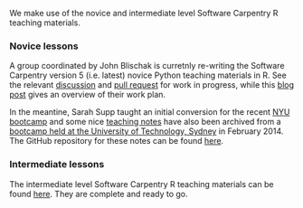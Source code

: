 We make use of the novice and intermediate level Software Carpentry R teaching materials.  

### Novice lessons

A group coordinated by John Blischak is curretnly re-writing the Software Carpentry 
version 5 (i.e. latest) novice Python teaching materials in R. See the relevant 
[discussion](http://lists.software-carpentry.org/pipermail/r-discuss_lists.software-carpentry.org/) 
and [pull request](https://github.com/swcarpentry/bc/pull/396) for work in progress, while 
this [blog post](http://software-carpentry.org/blog/2014/04/novice-r-discussion-summary.html) 
gives an overview of their work plan.   

In the meantine, Sarah Supp taught an initial conversion for the recent 
[NYU bootcamp](http://swcarpentry.github.io/2014-03-17-nyu-R/) and some nice 
[teaching notes](http://nicercode.github.io/2014-02-18-UTS/lessons/) have also been 
archived from a 
[bootcamp held at the University of Technology, Sydney](http://nicercode.github.io/2014-02-18-UTS/) 
in February 2014. The GitHub repository for these notes can be found 
[here](https://github.com/nicercode/2014-02-18-UTS). 

### Intermediate lessons

The intermediate level Software Carpentry R teaching materials can be found 
[here](https://github.com/swcarpentry/bc/tree/master/intermediate/r). They are complete 
and ready to go.
